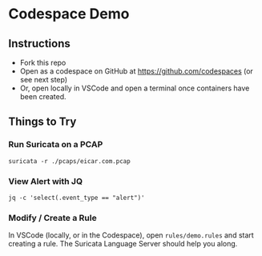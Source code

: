 # Codespace Demo

## Instructions

- Fork this repo
- Open as a codespace on GitHub at https://github.com/codespaces (or see next step)
- Or, open locally in VSCode and open a terminal once containers have been created.

## Things to Try

### Run Suricata on a PCAP

```
suricata -r ./pcaps/eicar.com.pcap
```

### View Alert with JQ

```
jq -c 'select(.event_type == "alert")'
```

### Modify / Create a Rule

In VSCode (locally, or in the Codespace), open `rules/demo.rules` and start creating a rule. The Suricata Language Server should help you along.
